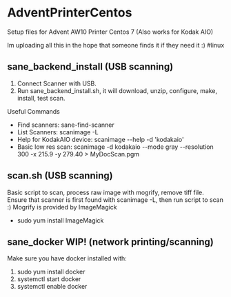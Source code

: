 # AdventPrinterCentos

Setup files for Advent AW10 Printer Centos 7
(Also works for Kodak AIO)

Im uploading all this in the hope that someone finds it if they need it :)
#linux

sane_backend_install (USB scanning)
-----------------------------

1. Connect Scanner with USB.
2. Run sane_backend_install.sh, it will download, unzip, configure, make, install, test scan.

Useful Commands
* Find scanners: sane-find-scanner
* List Scanners: scanimage -L
* Help for KodakAIO device: scanimage --help -d 'kodakaio'
* Basic low res scan:  scanimage -d kodakaio --mode gray --resolution 300 -x 215.9 -y 279.40 > MyDocScan.pgm

scan.sh (USB scanning)
-------

Basic script to scan, process raw image with mogrify, remove tiff file.
Ensure that scanner is first found with scanimage -L, then run script to scan :)
Mogrify is provided by ImageMagick
* sudo yum install ImageMagick
      
sane_docker WIP! (network printing/scanning)
--------------------

Make sure you have docker installed with:
1. sudo yum install docker
2. systemctl start docker
3. systemctl enable docker


